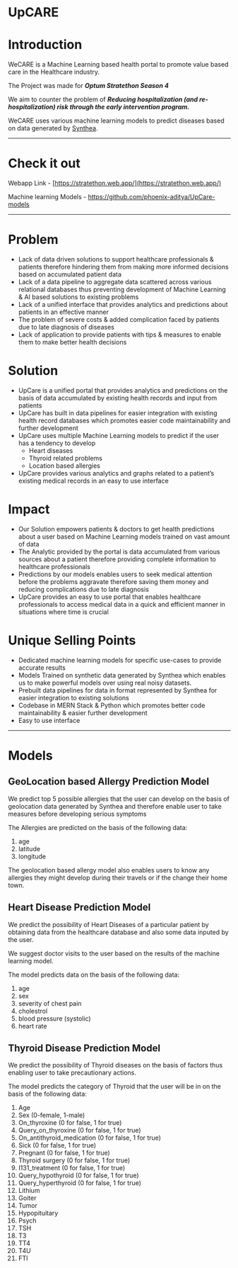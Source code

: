 # UpCARE

# Introduction

WeCARE is a Machine Learning based health portal to promote value based care in the Healthcare industry.

The Project was made for ***Optum Stratethon Season 4***

We aim to counter the problem of ***Reducing hospitalization (and re-hospitalization) risk through the early intervention program.***

WeCARE uses various machine learning models to predict diseases based on data generated by [Synthea](https://github.com/synthetichealth/synthea).

---

# Check it out

Webapp Link - [https://stratethon.web.app/](https://stratethon.web.app/)

Machine learning Models - https://github.com/phoenix-aditya/UpCare-models

---

# Problem

- Lack of data driven solutions to support healthcare professionals & patients therefore hindering them from making more informed decisions based on accumulated patient data
- Lack of a data pipeline to aggregate data scattered across various relational databases thus preventing development of Machine Learning & AI based solutions to existing problems
- Lack of a unified interface that provides analytics and predictions about patients in an effective manner
- The problem of severe costs & added complication faced by patients due to late diagnosis of diseases
- Lack of application to provide patients with tips & measures to enable them to make better health decisions

# Solution

- UpCare is a unified portal that provides analytics and predictions on the basis of data accumulated by existing health records and input from patients
- UpCare has built in data pipelines for easier integration with existing health record databases which promotes easier code maintainability and further development
- UpCare uses multiple Machine Learning models to predict if the user has a tendency to develop
    - Heart diseases
    - Thyroid related problems
    - Location based allergies
- UpCare provides various analytics and graphs related to a patient’s existing medical records in an easy to use interface

# Impact

- Our Solution empowers patients & doctors to get health predictions about a user based on Machine Learning models trained on vast amount of data
- The Analytic provided by the portal is data accumulated from various sources about a patient therefore providing complete information to healthcare professionals
- Predictions by our models enables users to seek medical attention before the problems aggravate therefore saving them money and reducing complications due to late diagnosis
- UpCare provides an easy to use portal that enables healthcare professionals to access medical data in a quick and efficient manner in situations where time is crucial

# Unique Selling Points

- Dedicated machine learning models for specific use-cases to provide accurate results
- Models Trained on synthetic data generated by Synthea which enables us to make powerful models over using real noisy datasets.
- Prebuilt data pipelines for data in format represented by Synthea for easier integration to existing solutions
- Codebase in MERN Stack & Python which promotes better code maintainability & easier further development
- Easy to use interface

---

# Models

## GeoLocation based Allergy Prediction Model

We predict top 5 possible allergies that the user can develop on the basis of geolocation data generated by Synthea and therefore enable user to take measures before developing serious symptoms

The Allergies are predicted on the basis of the following data:

1. age
2. latitude
3. longitude

The geolocation based allergy model also enables users to know any allergies they might develop during their travels or if the change their home town.

## Heart Disease Prediction Model

We predict the possibility of Heart Diseases of a particular patient by obtaining data from the healthcare database and also some data inputed by the user.

We suggest doctor visits to the user based on the results of the machine learning model.

The model predicts data on the basis of the following data:

1. age
2. sex
3. severity of chest pain
4. cholestrol
5. blood pressure (systolic)
6. heart rate

## Thyroid Disease Prediction Model

We predict the possibility of Thyroid diseases on the basis of factors thus enabling user to take precautionary actions.

The model predicts the category of Thyroid that the user will be in on the basis of the following data:

1. Age
2. Sex (0-female, 1-male)
3. On_thyroxine (0 for false, 1 for true)
4. Query_on_thyroxine (0 for false, 1 for true)
5. On_antithyroid_medication (0 for false, 1 for true)
6. Sick (0 for false, 1 for true)
7. Pregnant (0 for false, 1 for true)
8. Thyroid surgery (0 for false, 1 for true)
9. I131_treatment (0 for false, 1 for true)
10. Query_hypothyroid (0 for false, 1 for true)
11. Query_hyperthyroid (0 for false, 1 for true)
12. Lithium
13. Goiter
14. Tumor
15. Hypopituitary
16. Psych
17. TSH
18. T3
19. TT4
20. T4U
21. FTI
